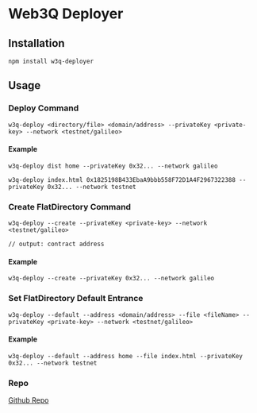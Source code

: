 # Web3Q Deployer

## Installation
```
npm install w3q-deployer
```

## Usage

### Deploy Command
```
w3q-deploy <directory/file> <domain/address> --privateKey <private-key> --network <testnet/galileo>
```

#### Example
```
w3q-deploy dist home --privateKey 0x32... --network galileo
```
```
w3q-deploy index.html 0x1825198B433EbaA9bbb558F72D1A4F2967322388 --privateKey 0x32... --network testnet
```

### Create FlatDirectory Command
```
w3q-deploy --create --privateKey <private-key> --network <testnet/galileo>

// output: contract address 
```

#### Example
```
w3q-deploy --create --privateKey 0x32... --network galileo
```

### Set FlatDirectory Default Entrance
```
w3q-deploy --default --address <domain/address> --file <fileName> --privateKey <private-key> --network <testnet/galileo>

```

#### Example
```
w3q-deploy --default --address home --file index.html --privateKey 0x32... --network testnet
```

### Repo
[Github Repo](https://github.com/QuarkChain/w3q-deployer)
